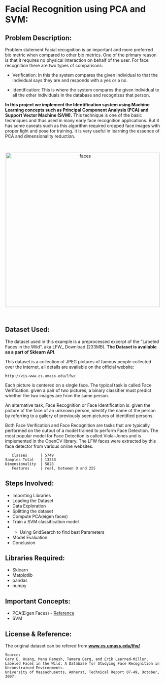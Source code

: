 # Facial Recognition using PCA and SVM:
## Problem Description:
Problem statement Facial recognition is an important and more preferred bio metric when compared to other bio metrics. One of the primary reason is that it requires no physical interaction on behalf of the user. For face recognition there are two types of comparisons:

- Verification: In this the system compares the given individual to that the individual says they are and responds with a yes or a no.

- Identification: This is where the system compares the given individual to all the other individuals in the database and recognizes that person.

**In this project we implement the Identification system using Machine Learning concepts such as Principal Component Analysis (PCA) and Support Vector Machine (SVM).**
This technique is one of the basic techniques and thus used in many early face recognition applications. But it has some caveats such as this algorithm required cropped face images with proper light and pose for training. It is very useful in learning the essence of PCA and dimensionality reduction.  

<br>
<p align="center">
<img src="https://raw.githubusercontent.com/samarth0174/PCA-MINIPROJECT/master/dataset_image.png" alt="faces" width="500" height="500">    
</p>
<br>

## Dataset Used:
The dataset used in this example is a preprocessed excerpt of the "Labeled Faces in the Wild", aka LFW_ Download (233MB). 
**The Dataset is available as a part of Sklearn API**.

This dataset is a collection of JPEG pictures of famous people collected over the internet, all details are available on the official website:

    http://vis-www.cs.umass.edu/lfw/

Each picture is centered on a single face. The typical task is called Face Verification: given a pair of two pictures, a binary classifier must predict whether the two images are from the same person.

An alternative task, Face Recognition or Face Identification is: given the picture of the face of an unknown person, identify the name of the person by referring to a gallery of previously seen pictures of identified persons.

Both Face Verification and Face Recognition are tasks that are typically performed on the output of a model trained to perform Face Detection. The most popular model for Face Detection is called Viola-Jones and is implemented in the OpenCV library. The LFW faces were extracted by this face detector from various online websites.

```
   Classes      | 5749
Samples Total   | 13233
Dimensionality  | 5828
   Features     | real, between 0 and 255
``` 
## Steps Involved:
- Importing Libraries
- Loading the Dataset
- Data Exploration
- Splitting the dataset 
- Compute PCA(eigen faces) 
- Train a SVM classification model
- * Using GridSearch to find best Parameters
- Model Evaluation
- Conclusion

## Libraries Required:
- Sklearn 
- Matplotlib
- pandas
- numpy

## Important Concepts:
- PCA(Eigen Faces) - <a href="https://scikit-learn.org/stable/auto_examples/applications/plot_face_recognition.html">Reference</a>
- SVM

## License & Reference:
The original dataset can be refered from **www.cs.umass.edu/lfw/** 
```
Source:
Gary B. Huang, Manu Ramesh, Tamara Berg, and Erik Learned-Miller.
Labeled Faces in the Wild: A Database for Studying Face Recognition in Unconstrained Environments.
University of Massachusetts, Amherst, Technical Report 07-49, October, 2007.
```
